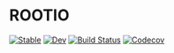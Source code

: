 # ROOTIO

[![Stable](https://img.shields.io/badge/docs-stable-blue.svg)](https://tamasgal.github.io/ROOTIO.jl/stable)
[![Dev](https://img.shields.io/badge/docs-dev-blue.svg)](https://tamasgal.github.io/ROOTIO.jl/dev)
[![Build Status](https://travis-ci.com/tamasgal/ROOTIO.jl.svg?branch=master)](https://travis-ci.com/tamasgal/ROOTIO.jl)
[![Codecov](https://codecov.io/gh/tamasgal/ROOTIO.jl/branch/master/graph/badge.svg)](https://codecov.io/gh/tamasgal/ROOTIO.jl)
